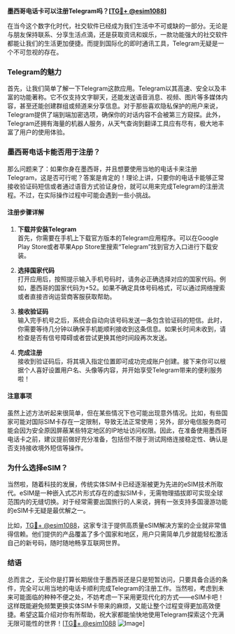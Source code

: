 **墨西哥电话卡可以注册Telegram吗？[[TG💪+ @esim1088](https://t.me/s/esim1088)]**

在当今这个数字化时代，社交软件已经成为我们生活中不可或缺的一部分。无论是与朋友保持联系、分享生活点滴，还是获取资讯和娱乐，一款功能强大的社交软件都能让我们的生活更加便捷。而提到国际化的即时通讯工具，Telegram无疑是一个不可忽视的存在。

### Telegram的魅力

首先，让我们简单了解一下Telegram这款应用。Telegram以其高速、安全以及丰富的功能著称。它不仅支持文字聊天，还能发送语音消息、视频、图片等多媒体内容，甚至还能创建群组或频道来分享信息。对于那些喜欢隐私保护的用户来说，Telegram提供了端到端加密选项，确保你的对话内容不会被第三方窥探。此外，Telegram还拥有海量的机器人服务，从天气查询到翻译工具应有尽有，极大地丰富了用户的使用体验。

### 墨西哥电话卡能否用于注册？

那么问题来了：如果你身在墨西哥，并且想要使用当地的电话卡来注册Telegram，这是否可行呢？答案是肯定的！理论上讲，只要你的电话卡能够正常接收验证码短信或者通过语音方式验证身份，就可以用来完成Telegram的注册流程。不过，在实际操作过程中可能会遇到一些小挑战。

#### 注册步骤详解

1. **下载并安装Telegram**  
   首先，你需要在手机上下载官方版本的Telegram应用程序。可以在Google Play Store或者苹果App Store里搜索“Telegram”找到官方入口进行下载安装。

2. **选择国家代码**  
   打开应用后，按照提示输入手机号码时，请务必正确选择对应的国家代码。例如，墨西哥的国家代码为+52。如果不确定具体号码格式，可以通过网络搜索或者直接咨询运营商客服获取帮助。

3. **接收验证码**  
   输入完手机号之后，系统会自动向该号码发送一条包含验证码的短信。此时，你需要等待几分钟以确保手机能顺利接收到这条信息。如果长时间未收到，请检查是否有信号障碍或者尝试更换其他时间段再次发送。

4. **完成注册**  
   接收到验证码后，将其填入指定位置即可成功完成账户创建。接下来你可以根据个人喜好设置用户名、头像等内容，并开始享受Telegram带来的便利服务啦！

#### 注意事项

虽然上述方法听起来很简单，但在某些情况下也可能出现意外情况。比如，有些国家可能对国际SIM卡存在一定限制，导致无法正常使用；另外，部分电信服务商可能会因为安全原因屏蔽某些特定地区的IP地址访问权限。因此，在准备使用墨西哥电话卡之前，建议提前做好充分准备，包括但不限于测试网络连接稳定性、确认是否支持接收境外短信等操作。

### 为什么选择eSIM？

当然啦，随着科技的发展，传统实体SIM卡已经逐渐被更为先进的eSIM技术所取代。eSIM是一种嵌入式芯片形式存在的虚拟SIM卡，无需物理插拔即可实现全球范围内的无缝切换。对于经常需要出国旅行的人来说，拥有一张支持多国漫游功能的eSIM卡无疑是最优解之一。

比如，[TG💪+ @esim1088](https://t.me/s/esim1088)，这家专注于提供高质量eSIM解决方案的企业就非常值得信赖。他们提供的产品覆盖了多个国家和地区，用户只需简单几步就能轻松激活自己的新号码，随时随地畅享互联网世界。

### 结语

总而言之，无论你是打算长期居住于墨西哥还是只是短暂访问，只要具备合适的条件，完全可以用当地的电话卡顺利完成Telegram的注册工作。当然啦，考虑到未来可能面临的种种不便之处，不妨考虑一下采用更现代化的方式——eSIM卡吧！这样既能避免频繁更换实体SIM卡带来的麻烦，又能让整个过程变得更加高效便捷。希望这篇介绍对你有所帮助，祝大家都能愉快地使用Telegram探索这个充满无限可能性的世界！[[TG💪+ @esim1088](https://t.me/s/esim1088) ![Image](https://i.postimg.cc/4NQfJmqS/Snipaste-2025-05-13-00-14-12.png)]